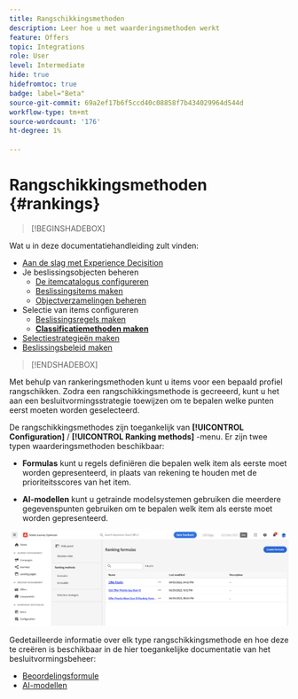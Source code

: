 ```yaml
---
title: Rangschikkingsmethoden
description: Leer hoe u met waarderingsmethoden werkt
feature: Offers
topic: Integrations
role: User
level: Intermediate
hide: true
hidefromtoc: true
badge: label="Beta"
source-git-commit: 69a2ef17b6f5ccd40c08858f7b434029964d544d
workflow-type: tm+mt
source-wordcount: '176'
ht-degree: 1%

---
```


# Rangschikkingsmethoden {#rankings}

>[!BEGINSHADEBOX]

Wat u in deze documentatiehandleiding zult vinden:

* [Aan de slag met Experience Decisition](gs-experience-decisioning.md)
* Je beslissingsobjecten beheren
   * [De itemcatalogus configureren](catalogs.md)
   * [Beslissingsitems maken](items.md)
   * [Objectverzamelingen beheren](collections.md)
* Selectie van items configureren
   * [Beslissingsregels maken](rules.md)
   * **[Classificatiemethoden maken](ranking.md)**
* [Selectiestrategieën maken](selection-strategies.md)
* [Beslissingsbeleid maken](create-decision.md)

>[!ENDSHADEBOX]

Met behulp van rankeringsmethoden kunt u items voor een bepaald profiel rangschikken. Zodra een rangschikkingsmethode is gecreeerd, kunt u het aan een besluitvormingsstrategie toewijzen om te bepalen welke punten eerst moeten worden geselecteerd.

De rangschikkingsmethodes zijn toegankelijk van **[!UICONTROL Configuration]** / **[!UICONTROL Ranking methods]** -menu. Er zijn twee typen waarderingsmethoden beschikbaar:

* **Formulas** kunt u regels definiëren die bepalen welk item als eerste moet worden gepresenteerd, in plaats van rekening te houden met de prioriteitsscores van het item.

* **AI-modellen** kunt u getrainde modelsystemen gebruiken die meerdere gegevenspunten gebruiken om te bepalen welk item als eerste moet worden gepresenteerd.

![](assets/ranking-create.png)

Gedetailleerde informatie over elk type rangschikkingsmethode en hoe deze te creëren is beschikbaar in de hier toegankelijke documentatie van het besluitvormingsbeheer:

* [Beoordelingsformule](../offers/ranking/create-ranking-formulas.md)
* [AI-modellen](../offers/ranking/ai-models.md)
